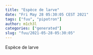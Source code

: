 ```yaml
---
title: "Espèce de larve"
date: "Fri May 28 05:30:05 CEST 2021"
tags: ["fuu", "pipotron"]
author: m1ch3l
categories: ["generated"]
slug: "fuu/2021-05-28-05:30:05"
---
```


Espèce de larve
